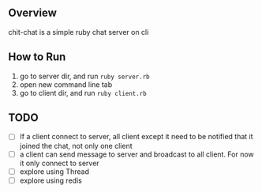 ## Overview
chit-chat is a simple ruby chat server on cli

## How to Run
1. go to server dir, and run `ruby server.rb`
2. open new command line tab
3. go to client dir, and run `ruby client.rb`


## TODO
- [ ] If a client connect to server, all client except it need to be notified that it joined the chat, not only one client
- [ ] a client can send message to server and broadcast to all client. For now it only connect to server
- [ ] explore using Thread
- [ ] explore using redis